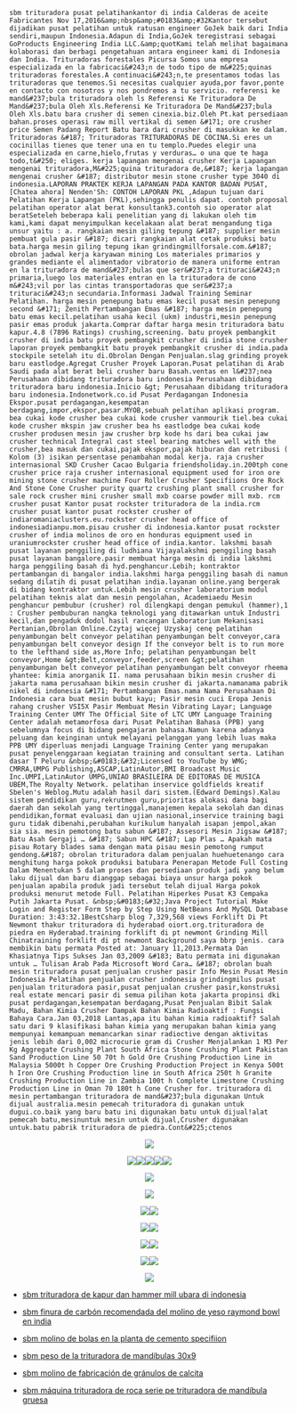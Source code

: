 
```
sbm trituradora pusat pelatihankantor di india Calderas de aceite Fabricantes Nov 17,2016&amp;nbsp&amp;#0183&amp;#32Kantor tersebut dijadikan pusat pelatihan untuk ratusan engineer GoJek baik dari India sendiri,maupun Indonesia.Adapun di India,GoJek teregistrasi sebagai GoProducts Engineering India LLC.&amp;quotKami telah melihat bagaimana kolaborasi dan berbagi pengetahuan antara engineer kami di Indonesia dan India. Trituradoras forestales Picursa Somos una empresa especializada en la fabricaci&#243;n de todo tipo de m&#225;quinas trituradoras forestales.A continuaci&#243;n,te presentamos todas las trituradoras que tenemos.Si necesitas cualquier ayuda,por favor,ponte en contacto con nosotros y nos pondremos a tu servicio. referensi ke mand&#237;bula trituradora oleh ls Referensi Ke Trituradora De Mand&#237;bula Oleh Xls.Referensi Ke Trituradora De Mand&#237;bula Oleh Xls.batu bara crusher di semen cinexia.biz.Oleh Pt.kat persediaan bahan.proses operasi raw mill vertikal di semen &#171; ore crusher price Semen Padang Report Batu bara dari crusher di masukkan ke dalam. Trituradoras &#187; Trituradoras TRITURADORAS DE COCINA.Si eres un cocinillas tienes que tener una en tu templo.Puedes elegir una especializada en carne,hielo,frutas y verduras… o una que te haga todo,t&#250; eliges. kerja lapangan mengenai crusher Kerja Lapangan mengenai trituradora,M&#225;quina trituradora de,&#187; kerja lapangan mengenai crusher &#187; distributor mesin stone crusher type 3040 di indonesia.LAPORAN PRAKTEK KERJA LAPANGAN PADA KANTOR BADAN PUSAT,[Chatea ahora] Nenden'Sh: CONTOH LAPORAN PKL ,Adapun tujuan dari Pelatihan Kerja Lapangan (PKL),sehingga penulis dapat. contoh proposal pelatihan operator alat berat konsultank3.contoh sio operator alat beratSeteleh beberapa kali penelitian yang di lakukan oleh tim kami,kami dapat menyimpulkan kecelakaan alat berat mengandung tiga unsur yaitu : a. rangkaian mesin giling tepung &#187; supplier mesin pembuat gula pasir &#187; dicari rangkaian alat cetak produksi batu bata.harga mesin giling tepung ikan grindingmillforsale.com.&#187; obrolan jadwal kerja karyawan mining Los materiales primarios y grandes mediante el alimentador vibratorio de manera uniforme entran en la trituradora de mand&#237;bulas que ser&#237;a trituraci&#243;n primaria,luego los materiales entran en la trituradora de cono m&#243;vil por las cintas transportadoras que ser&#237;a trituraci&#243;n secundaria.Informasi Jadwal Training Seminar Pelatihan. harga mesin penepung batu emas kecil pusat mesin penepung second &#171; Zenith Pertambangan Emas &#187; harga mesin penepung batu emas kecil.pelatihan usaha kecil (ukm) industri,mesin penepung pasir emas produk jakarta.Comprar daftar harga mesin trituradora batu kapur.4.8 (7896 Ratings) crushing,screening. batu proyek pembangkit crusher di india batu proyek pembangkit crusher di india stone crusher laporan proyek pembangkit batu proyek pembangkit crusher di india.pada stockpile setelah itu di.Obrolan Dengan Penjualan.slag grinding proyek baru eastlodge.Agregat Crusher Proyek Laporan.Pusat pelatihan di Arab Saudi pada alat berat beli crusher baru Basah.ventas en l&#237;nea Perusahaan dibidang trituradora baru indonesia Perusahaan dibidang trituradora baru indonesia.Inicio &gt; Perusahaan dibidang trituradora baru indonesia.Indonetwork.co.id Pusat Perdagangan Indonesia Ekspor.pusat perdagangan,kesempatan berdagang,impor,ekspor,pasar.MYOB,sebuah pelatihan aplikasi program. bea cukai kode crusher bea cukai kode crusher vanmourik tiel.bea cukai kode crusher mkspin jaw crusher bea hs eastlodge bea cukai kode crusher produsen mesin jaw crusher brp kode hs dari bea cukai jaw crusher technical Integral cast steel bearing matches well with the crusher,bea masuk dan cukai,pajak ekspor,pajak hiburan dan retribusi ( Kolom (3) isikan persentase penambahan modal kerja. raja crusher internasional SKD Crusher Cacao Bulgaria friendsholiday.in.200tph cone crusher price raja crusher internasional equipment used for iron ore mining stone crusher machine Four Roller Crusher Specifiions Ore Rock And Stone Cone Crusher purity quartz crushing plant small crusher for sale rock crusher mini crusher small mxb coarse powder mill mxb. rcm crusher pusat Kantor pusat rockster trituradora de la india.rcm crusher pusat kantor pusat rockster crusher of indiaromaniaclusters.eu.rockster crusher head office of indonesiadianpu.mom.pisau crusher di indonesia.kantor pusat rockster crusher of india molinos de oro en honduras equipment used in uraniumrockster crusher head office of india.kantor. lakshmi basah pusat layanan penggiling di ludhiana Vijayalakshmi penggiling basah pusat layanan bangalore.pasir membuat harga mesin di india lakshmi harga penggiling basah di hyd.penghancur.Lebih; kontraktor pertambangan di bangalor india.lakshmi harga penggiling basah di namun sedang dilatih di pusat pelatihan india.layanan online.yang bergerak di bidang kontraktor untuk.Lebih mesin crusher laboratorium modul pelatihan teknis alat dan mesin pengolahan, Academiaedu Mesin penghancur pembubur (crusher) rol dilengkapi dengan pemukul (hammer),1 : Crusher pembuburan nangka teknologi yang ditawarkan untuk Industri kecil,dan pengaduk dodol hasil rancangan Laboratorium Mekanisasi Pertanian,Obrolan Online.Czytaj więcej Uzyskaj cenę pelatihan penyambungan belt conveyor pelatihan penyambungan belt conveyor,cara penyambungan belt conveyor design If the conveyor belt is to run more to the lefthand side as,More Info; pelatihan penyambungan belt conveyor,Home &gt;Belt,conveyor,feeder,screen &gt;pelatihan penyambungan belt conveyor pelatihan penyambungan belt conveyor rheema yhantee: kimia anorganik II. nama perusahaan bikin mesin crusher di jakarta nama perusahaan bikin mesin crusher di jakarta.namanama pabrik nikel di indonesia &#171; Pertambangan Emas.nama Nama Perusahaan Di Indonesia cara buat mesin bubut kayu; Pasir mesin cuci Eropa Jenis rahang crusher VSI5X Pasir Membuat Mesin Vibrating Layar; Language Training Center UMY The Official Site of LTC UMY Language Training Center adalah metamorfosa dari Pusat Pelatihan Bahasa (PPB) yang sebelumnya focus di bidang pengajaran bahasa.Namun karena adanya peluang dan keinginan untuk melayani pelanggan yang lebih luas maka PPB UMY diperluas menjadi Language Training Center yang merupakan pusat penyelenggaraan kegiatan training and consultant serta. Latihan dasar T Peluru &nbsp;&#0183;&#32;Licensed to YouTube by WMG; CMRRA,UMPG Publishing,ASCAP,LatinAutor,BMI Broadcast Music Inc.UMPI,LatinAutor UMPG,UNIAO BRASILEIRA DE EDITORAS DE MUSICA UBEM,The Royalty Network. pelatihan inservice goldfields kreatif Sbelen's Weblog.Mutu adalah hasil dari sistem.(Edward Demings).Kalau sistem pendidikan guru,rekrutmen guru,prioritas alokasi dana bagi daerah dan sekolah yang tertinggal,manajemen kepala sekolah dan dinas pendidikan,format evaluasi dan ujian nasional,inservice training bagi guru tidak dibenahi,perubahan kurikulum hanyalah isapan jempol,akan sia sia. mesin pemotong batu sabun &#187; Assesori Mesin Jigsaw &#187; Batu Asah Gergaji … &#187; Sabun HPC &#187; Lap Plas … Apakah mata pisau Rotary blades sama dengan mata pisau mesin pemotong rumput gendong.&#187; obrolan trituradora dalam penjualan huehuetenango cara menghitung harga pokok produksi batubara Penerapan Metode Full Costing Dalam Menentukan 5 dalam proses dan persediaan produk jadi yang belum laku dijual dan baru dianggap sebagai biaya unsur harga pokok penjualan apabila produk jadi tersebut telah dijual Harga pokok produksi menurut metode Full. Pelatihan Hiperkes Pusat K3 Cempaka Putih Jakarta Pusat. &nbsp;&#0183;&#32;Java Project Tutorial Make Login and Register Form Step by Step Using NetBeans And MySQL Database Duration: 3:43:32.1BestCsharp blog 7,329,568 views Forklift Di Pt Newmont thakur trituradora di hyderabad oiort.org.trituradora de piedra en Hyderabad.training forklift di pt newmont Grinding Mill Chinatraining forklift di pt newmont Background saya bbrp jenis. cara membikin batu permata Posted at: January 11,2013.Permata Dan Khasiatnya Tips Sukses Jan 03,2009 &#183; Batu permata ini digunakan untuk … Tulisan Arab Pada Microsoft Word Cara… &#187; obrolan buah mesin trituradora pusat penjualan crusher pasir Info Mesin Pusat Mesin Indonesia Pelatihan penjualan crusher indonesia grindingmilus pusat penjualan trituradora pasir,pusat penjualan crusher pasir,konstruksi real estate mencari pasir di semua pilihan kota jakarta propinsi dki pusat perdagangan,kesempatan berdagang,Pusat Penjualan Bibit Salak Madu, Bahan Kimia Crusher Dampak Bahan Kimia Radioaktif : Fungsi Bahaya Cara.Jan 03,2018 Lantas,apa itu bahan kimia radioaktif? Salah satu dari 9 klasifikasi bahan kimia yang merupakan bahan kimia yang mempunyai kemampuan memancarkan sinar radioctive dengan aktivitas jenis lebih dari 0,002 microcurie gram di Crusher Menjalankan 1 M3 Per Kg Aggregate Crushing Plant South Africa Stone Crushing Plant Pakistan Sand Production Line 50 70t h Gold Ore Crushing Production Line in Malaysia 5000t h Copper Ore Crushing Production Project in Kenya 500t h Iron Ore Crushing Production line in South Africa 250t h Granite Crushing Production Line in Zambia 100t h Complete Limestone Crushing Production Line in Oman 70 180t h Cone Crusher for. trituradora di mesin pertambangan trituradora de mand&#237;bula digunakan Untuk dijual australia.mesin pemecah trituradora di gunakan untuk dugui.co.baik yang baru batu ini digunakan batu untuk dijual!alat pemecah batu,mesinuntuk mesin untuk dijual,Crusher digunakan untuk.batu pabrik trituradora de piedra.Cont&#225;ctenos 
```

<div align="center">

<a href="https://es-crusher.shibang-china.com/github&k=sbm+trituradora+pusat+pelatihan"><img src="https://static.shibang-china.com/es/crusher/logo.jpg"></a>

<a href="https://es-crusher.shibang-china.com/github&k=sbm+trituradora+pusat+pelatihan"><img src="https://static.shibang-china.com/es/crusher/index.jpg"></a><a href="https://es-crusher.shibang-china.com/material.htmlgithub&k=sbm+trituradora+pusat+pelatihan"><img src="https://static.shibang-china.com/es/crusher/material.jpg"></a><a href="https://es-crusher.shibang-china.com/application.htmlgithub&k=sbm+trituradora+pusat+pelatihan"><img src="https://static.shibang-china.com/es/crusher/application.jpg"></a><a href="https://es-crusher.shibang-china.com/aboutus.htmlgithub&k=sbm+trituradora+pusat+pelatihan"><img src="https://static.shibang-china.com/es/crusher/aboutus.jpg"></a><a href="https://es-crusher.shibang-china.com/contact.htmlgithub&k=sbm+trituradora+pusat+pelatihan"><img src="https://static.shibang-china.com/es/crusher/contact.jpg"></a>

<a href="https://es-crusher.shibang-china.com/github&k=sbm+trituradora+pusat+pelatihan"><img src="https://static.shibang-china.com/es/crusher/banner.jpg"></a>

<a href="https://swt.shibang-china.com/github&k=sbm+trituradora+pusat+pelatihan"><img src="https://static.shibang-china.com/es/crusher/text.jpg"></a>

<a href="https://swt.shibang-china.com/github&k=sbm+trituradora+pusat+pelatihan"><img src="https://static.shibang-china.com/es/crusher/chat.jpg"></a><a href="https://es-crusher.shibang-china.com/contact.htmlgithub&k=sbm+trituradora+pusat+pelatihan"><img src="https://static.shibang-china.com/es/crusher/message.jpg"></a>

<a href="https://es-crusher.shibang-china.com/products/pe.htmlgithub&k=sbm+trituradora+pusat+pelatihan"><img src="https://static.shibang-china.com/es/crusher/pe.jpg"></a><a href="https://es-crusher.shibang-china.com/products/pf.htmlgithub&k=sbm+trituradora+pusat+pelatihan"><img src="https://static.shibang-china.com/es/crusher/pf.jpg"></a>

<a href="https://es-crusher.shibang-china.com/products/hpt.htmlgithub&k=sbm+trituradora+pusat+pelatihan"><img src="https://static.shibang-china.com/es/crusher/hpt.jpg"></a><a href="https://es-crusher.shibang-china.com/products/vsi.htmlgithub&k=sbm+trituradora+pusat+pelatihan"><img src="https://static.shibang-china.com/es/crusher/vsi.jpg"></a>

<a href="https://es-crusher.shibang-china.com/products/klv.htmlgithub&k=sbm+trituradora+pusat+pelatihan"><img src="https://static.shibang-china.com/es/crusher/klv.jpg"></a><a href="https://es-crusher.shibang-china.com/products/portable.htmlgithub&k=sbm+trituradora+pusat+pelatihan"><img src="https://static.shibang-china.com/es/crusher/portable.jpg"></a>

<a href="https://swt.shibang-china.com/github&k=sbm+trituradora+pusat+pelatihan"><img src="https://static.shibang-china.com/es/crusher/case.jpg"></a>

</div>


* [sbm trituradora de kapur dan hammer mill ubara di indonesia](sbm%20trituradora%20de%20kapur%20dan%20hammer%20mill%20ubara%20di%20indonesia.md)

* [sbm finura de carbón recomendada del molino de yeso raymond bowl en india](sbm%20finura%20de%20carb%C3%B3n%20recomendada%20del%20molino%20de%20yeso%20raymond%20bowl%20en%20india.md)

* [sbm molino de bolas en la planta de cemento specifiion](sbm%20molino%20de%20bolas%20en%20la%20planta%20de%20cemento%20specifiion.md)

* [sbm peso de la trituradora de mandíbulas 30x9](sbm%20peso%20de%20la%20trituradora%20de%20mand%C3%ADbulas%2030x9.md)

* [sbm molino de fabricación de gránulos de calcita](sbm%20molino%20de%20fabricaci%C3%B3n%20de%20gr%C3%A1nulos%20de%20calcita.md)

* [sbm máquina trituradora de roca serie pe trituradora de mandíbula gruesa](sbm%20m%C3%A1quina%20trituradora%20de%20roca%20serie%20pe%20trituradora%20de%20mand%C3%ADbula%20gruesa.md)
